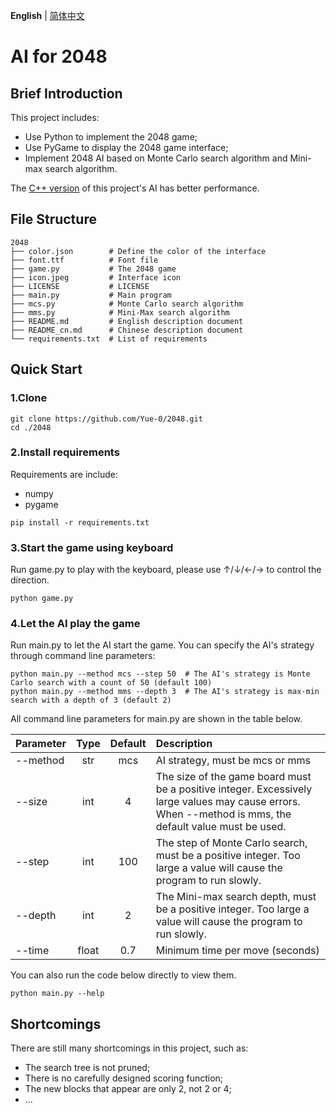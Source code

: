 __English__ | [简体中文](README_cn.md)

# AI for 2048

## Brief Introduction

This project includes:
* Use Python to implement the 2048 game;
* Use PyGame to display the 2048 game interface;
* Implement 2048 AI based on Monte Carlo search algorithm and Mini-max search algorithm.

The [C++ version](https://github.com/Yue-0/2048) of this project's AI has better performance.

## File Structure

```
2048
├── color.json        # Define the color of the interface
├── font.ttf          # Font file
├── game.py           # The 2048 game
├── icon.jpeg         # Interface icon
├── LICENSE           # LICENSE
├── main.py           # Main program
├── mcs.py            # Monte Carlo search algorithm
├── mms.py            # Mini-Max search algorithm
├── README.md         # English description document
├── README_cn.md      # Chinese description document
└── requirements.txt  # List of requirements
```

## Quick Start

### 1.Clone

```shell
git clone https://github.com/Yue-0/2048.git
cd ./2048
```

### 2.Install requirements

Requirements are include:
* numpy
* pygame

```shell
pip install -r requirements.txt
```

### 3.Start the game using keyboard

Run game.py to play with the keyboard, 
please use ↑/↓/←/→ to control the direction.

```shell
python game.py
```

### 4.Let the AI play the game

Run main.py to let the AI start the game. 
You can specify the AI's strategy through command line parameters:

```shell
python main.py --method mcs --step 50  # The AI's strategy is Monte Carlo search with a count of 50 (default 100)
python main.py --method mms --depth 3  # The AI's strategy is max-min search with a depth of 3 (default 2)
```

All command line parameters for main.py are shown in the table below.

| Parameter | Type  | Default | Description                                                                                                                                             |
|:----------|:-----:|:-------:|:--------------------------------------------------------------------------------------------------------------------------------------------------------|
| --method  |  str  |   mcs   | AI strategy, must be mcs or mms                                                                                                                         |
| --size    |  int  |    4    | The size of the game board must be a positive integer. Excessively large values may cause errors. When --method is mms, the default value must be used. |
| --step    |  int  |   100   | The step of Monte Carlo search, must be a positive integer. Too large a value will cause the program to run slowly.                                     |
| --depth   |  int  |    2    | The Mini-max search depth, must be a positive integer. Too large a value will cause the program to run slowly.                                          |
| --time    | float |   0.7   | Minimum time per move (seconds)                                                                                                                         |

You can also run the code below directly to view them.

```shell
python main.py --help
```

## Shortcomings

There are still many shortcomings in this project, such as:
* The search tree is not pruned;
* There is no carefully designed scoring function;
* The new blocks that appear are only 2, not 2 or 4;
* ...
